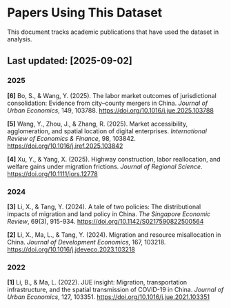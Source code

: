 # Papers Using This Dataset

This document tracks academic publications that have used the dataset in analysis. 

Last updated: [2025-09-02]
---
### 2025
**[6]** Bo, S., & Wang, Y. (2025). The labor market outcomes of jurisdictional consolidation: Evidence from city–county mergers in China. *Journal of Urban Economics*, 149, 103788. https://doi.org/10.1016/j.jue.2025.103788

**[5]** Wang, Y., Zhou, J., & Zhang, R. (2025). Market accessibility, agglomeration, and spatial location of digital enterprises. *International Review of Economics & Finance*, 98, 103842. https://doi.org/10.1016/j.iref.2025.103842

**[4]** Xu, Y., & Yang, X. (2025). Highway construction, labor reallocation, and welfare gains under migration frictions. *Journal of Regional Science*. https://doi.org/10.1111/jors.12778

### 2024
**[3]** Li, X., & Tang, Y. (2024). A tale of two policies: The distributional impacts of migration and land policy in China. *The Singapore Economic Review*, 69(3), 915-934. https://doi.org/10.1142/S0217590822500564

**[2]** Li, X., Ma, L., & Tang, Y. (2024). Migration and resource misallocation in China. *Journal of Development Economics*, 167, 103218. https://doi.org/10.1016/j.jdeveco.2023.103218

### 2022
**[1]** Li, B., & Ma, L. (2022). JUE insight: Migration, transportation infrastructure, and the spatial transmission of COVID-19 in China. *Journal of Urban Economics*, 127, 103351. https://doi.org/10.1016/j.jue.2021.103351
